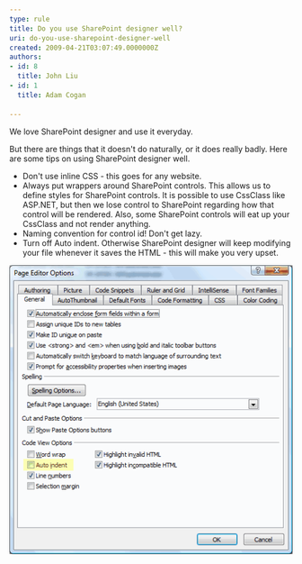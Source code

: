 ```yaml
---
type: rule
title: Do you use SharePoint designer well?
uri: do-you-use-sharepoint-designer-well
created: 2009-04-21T03:07:49.0000000Z
authors:
- id: 8
  title: John Liu
- id: 1
  title: Adam Cogan

---
```


We love SharePoint designer and use it everyday.

But there are things that it doesn't do naturally, or it does really badly.  Here are some tips on using SharePoint designer well.

- Don't use inline CSS - this goes for any website.
- Always put 
 wrappers around SharePoint controls. This allows us to define styles for SharePoint controls. It is possible to use CssClass like ASP.NET, but then we lose control to SharePoint regarding how that control will be rendered.  Also, some SharePoint controls will eat up your CssClass and not render anything.
- Naming convention for control id! Don't get lazy.
- Turn off Auto indent.  Otherwise SharePoint designer will keep modifying your file whenever it saves the HTML - this will make you very upset.



![](SPIndent.gif)
